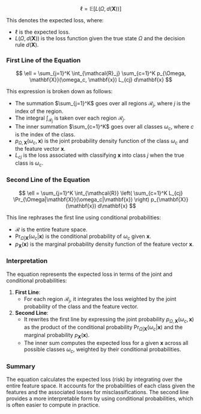 $$
\ell = \mathbb{E}[L(\Omega, d(\mathbf{X}))]
$$

This denotes the expected loss, where:
- $\ell$ is the expected loss.
- $L(\Omega, d(\mathbf{X}))$ is the loss function given the true state $\Omega$ and the decision rule $d(\mathbf{X})$.

### First Line of the Equation

$$
\ell = \sum_{j=1}^K \int_{\mathcal{R}_j} \sum_{c=1}^K p_{\Omega, \mathbf{X}}(\omega_c, \mathbf{x}) L_{cj} d\mathbf{x}
$$

This expression is broken down as follows:
- The summation $\sum_{j=1}^K$ goes over all regions $\mathcal{R}_j$, where $j$ is the index of the region.
- The integral $\int_{\mathcal{R}_j}$ is taken over each region $\mathcal{R}_j$.
- The inner summation $\sum_{c=1}^K$ goes over all classes $\omega_c$, where $c$ is the index of the class.
- $p_{\Omega, \mathbf{X}}(\omega_c, \mathbf{x})$ is the joint probability density function of the class $\omega_c$ and the feature vector $\mathbf{x}$.
- $L_{cj}$ is the loss associated with classifying $\mathbf{x}$ into class $j$ when the true class is $\omega_c$.

### Second Line of the Equation

$$
\ell = \sum_{j=1}^K \int_{\mathcal{R}} \left( \sum_{c=1}^K L_{cj} \Pr_{\Omega|\mathbf{X}}(\omega_c|\mathbf{x}) \right) p_{\mathbf{X}}(\mathbf{x}) d\mathbf{x}
$$

This line rephrases the first line using conditional probabilities:
- $\mathcal{R}$ is the entire feature space.
- $\Pr_{\Omega|\mathbf{X}}(\omega_c|\mathbf{x})$ is the conditional probability of $\omega_c$ given $\mathbf{x}$.
- $p_{\mathbf{X}}(\mathbf{x})$ is the marginal probability density function of the feature vector $\mathbf{x}$.

### Interpretation

The equation represents the expected loss in terms of the joint and conditional probabilities:
1. **First Line**:
   - For each region $\mathcal{R}_j$, it integrates the loss weighted by the joint probability of the class and the feature vector.
2. **Second Line**:
   - It rewrites the first line by expressing the joint probability $p_{\Omega, \mathbf{X}}(\omega_c, \mathbf{x})$ as the product of the conditional probability $\Pr_{\Omega|\mathbf{X}}(\omega_c|\mathbf{x})$ and the marginal probability $p_{\mathbf{X}}(\mathbf{x})$.
   - The inner sum computes the expected loss for a given $\mathbf{x}$ across all possible classes $\omega_c$, weighted by their conditional probabilities.

### Summary

The equation calculates the expected loss (risk) by integrating over the entire feature space. It accounts for the probabilities of each class given the features and the associated losses for misclassifications. The second line provides a more interpretable form by using conditional probabilities, which is often easier to compute in practice.

